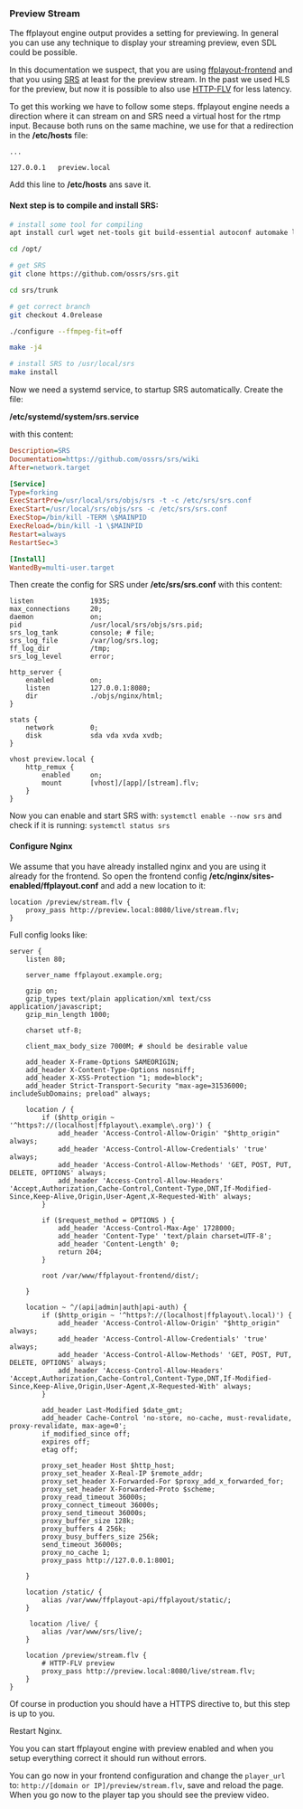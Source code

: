 ### Preview Stream

The ffplayout engine output provides a setting for previewing. In general you can use any technique to display your streaming preview, even SDL could be possible.

In this documentation we suspect, that you are using [ffplayout-frontend](https://github.com/ffplayout/ffplayout-frontend) and that you using [SRS](https://github.com/ossrs/srs) at least for the preview stream. In the past we used HLS for the preview, but now it is possible to also use [HTTP-FLV](https://github.com/ossrs/srs/wiki/v4_EN_DeliveryHttpStream) for less latency.

To get this working we have to follow some steps. ffplayout engine needs a direction where it can stream on and SRS need a virtual host for the rtmp input. Because both runs on the same machine, we use for that a redirection in the **/etc/hosts** file:

```
...

127.0.0.1   preview.local
```

Add this line to **/etc/hosts** ans save it.

#### Next step is to compile and install SRS:

```BASH
# install some tool for compiling
apt install curl wget net-tools git build-essential autoconf automake libtool pkg-config gperf libssl-dev

cd /opt/

# get SRS
git clone https://github.com/ossrs/srs.git

cd srs/trunk

# get correct branch
git checkout 4.0release

./configure --ffmpeg-fit=off

make -j4

# install SRS to /usr/local/srs
make install

```

Now we need a systemd service, to startup SRS automatically. Create the file:

**/etc/systemd/system/srs.service**

with this content:

```INI
Description=SRS
Documentation=https://github.com/ossrs/srs/wiki
After=network.target

[Service]
Type=forking
ExecStartPre=/usr/local/srs/objs/srs -t -c /etc/srs/srs.conf
ExecStart=/usr/local/srs/objs/srs -c /etc/srs/srs.conf
ExecStop=/bin/kill -TERM \$MAINPID
ExecReload=/bin/kill -1 \$MAINPID
Restart=always
RestartSec=3

[Install]
WantedBy=multi-user.target
```

Then create the config for SRS under **/etc/srs/srs.conf** with this content:

```NGINX
listen              1935;
max_connections     20;
daemon              on;
pid                 /usr/local/srs/objs/srs.pid;
srs_log_tank        console; # file;
srs_log_file        /var/log/srs.log;
ff_log_dir          /tmp;
srs_log_level       error;

http_server {
    enabled         on;
    listen          127.0.0.1:8080;
    dir             ./objs/nginx/html;
}

stats {
    network         0;
    disk            sda vda xvda xvdb;
}

vhost preview.local {
    http_remux {
        enabled     on;
        mount       [vhost]/[app]/[stream].flv;
    }
}
```

Now you can enable and start SRS with: `systemctl enable --now srs` and check if it is running: `systemctl status srs`

#### Configure Nginx

We assume that you have already installed nginx and you are using it already for the frontend. So open the frontend config **/etc/nginx/sites-enabled/ffplayout.conf** and add a new location to it:

```NGINX
location /preview/stream.flv {
    proxy_pass http://preview.local:8080/live/stream.flv;
}
```

Full config looks like:

```NGINX
server {
    listen 80;

    server_name ffplayout.example.org;

    gzip on;
    gzip_types text/plain application/xml text/css application/javascript;
    gzip_min_length 1000;

    charset utf-8;

    client_max_body_size 7000M; # should be desirable value

    add_header X-Frame-Options SAMEORIGIN;
    add_header X-Content-Type-Options nosniff;
    add_header X-XSS-Protection "1; mode=block";
    add_header Strict-Transport-Security "max-age=31536000; includeSubDomains; preload" always;

    location / {
        if ($http_origin ~ '^https?://(localhost|ffplayout\.example\.org)') {
            add_header 'Access-Control-Allow-Origin' "$http_origin" always;
            add_header 'Access-Control-Allow-Credentials' 'true' always;
            add_header 'Access-Control-Allow-Methods' 'GET, POST, PUT, DELETE, OPTIONS' always;
            add_header 'Access-Control-Allow-Headers' 'Accept,Authorization,Cache-Control,Content-Type,DNT,If-Modified-Since,Keep-Alive,Origin,User-Agent,X-Requested-With' always;
        }

        if ($request_method = OPTIONS ) {
            add_header 'Access-Control-Max-Age' 1728000;
            add_header 'Content-Type' 'text/plain charset=UTF-8';
            add_header 'Content-Length' 0;
            return 204;
        }

        root /var/www/ffplayout-frontend/dist/;

    }

    location ~ ^/(api|admin|auth|api-auth) {
        if ($http_origin ~ '^https?://(localhost|ffplayout\.local)') {
            add_header 'Access-Control-Allow-Origin' "$http_origin" always;
            add_header 'Access-Control-Allow-Credentials' 'true' always;
            add_header 'Access-Control-Allow-Methods' 'GET, POST, PUT, DELETE, OPTIONS' always;
            add_header 'Access-Control-Allow-Headers' 'Accept,Authorization,Cache-Control,Content-Type,DNT,If-Modified-Since,Keep-Alive,Origin,User-Agent,X-Requested-With' always;
        }

        add_header Last-Modified $date_gmt;
        add_header Cache-Control 'no-store, no-cache, must-revalidate, proxy-revalidate, max-age=0';
        if_modified_since off;
        expires off;
        etag off;

        proxy_set_header Host $http_host;
        proxy_set_header X-Real-IP $remote_addr;
        proxy_set_header X-Forwarded-For $proxy_add_x_forwarded_for;
        proxy_set_header X-Forwarded-Proto $scheme;
        proxy_read_timeout 36000s;
        proxy_connect_timeout 36000s;
        proxy_send_timeout 36000s;
        proxy_buffer_size 128k;
        proxy_buffers 4 256k;
        proxy_busy_buffers_size 256k;
        send_timeout 36000s;
        proxy_no_cache 1;
        proxy_pass http://127.0.0.1:8001;

    }

    location /static/ {
        alias /var/www/ffplayout-api/ffplayout/static/;
    }

     location /live/ {
        alias /var/www/srs/live/;
    }

    location /preview/stream.flv {
        # HTTP-FLV preview
        proxy_pass http://preview.local:8080/live/stream.flv;
    }
}
```

Of course in production you should have a HTTPS directive to, but this step is up to you.

Restart Nginx.

You you can start ffplayout engine with preview enabled and when you setup everything correct it should run without errors.

You can go now in your frontend configuration and change the `player_url` to: `http://[domain or IP]/preview/stream.flv`, save and reload the page. When you go now to the player tap you should see the preview video.
